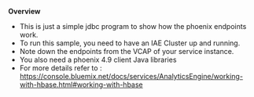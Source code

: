 **Overview**
- This is just a simple jdbc program to show how the phoenix endpoints work.
- To run this sample, you need to have an IAE Cluster up and running. 
- Note down the endpoints from the VCAP of your service instance.
- You also need a phoenix 4.9 client Java libraries
- For more details refer to : https://console.bluemix.net/docs/services/AnalyticsEngine/working-with-hbase.html#working-with-hbase

 